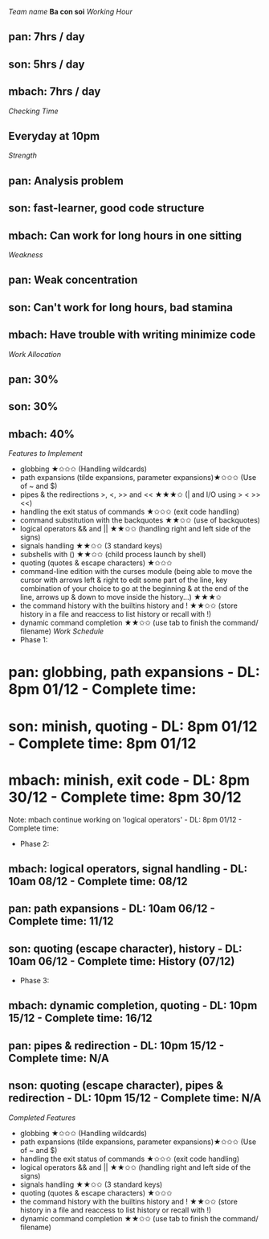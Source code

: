*Team name*
**Ba con soi**
*Working Hour*
## pan: 7hrs / day
## son: 5hrs / day
## mbach: 7hrs / day
*Checking Time*
## Everyday at 10pm
*Strength*
## pan: Analysis problem
## son: fast-learner, good code structure
## mbach: Can work for long hours in one sitting
*Weakness*
## pan: Weak concentration
## son: Can't work for long hours, bad stamina
## mbach: Have trouble with writing minimize code
*Work Allocation*
## pan: 30%
## son: 30%
## mbach: 40%
*Features to Implement*
+ globbing ★✩✩✩ (Handling wildcards)
+ path expansions (tilde expansions, parameter expansions)★✩✩✩ (Use of ~ and $)
+ pipes & the redirections >, <, >> and << ★★★✩ (| and I/O using > < >> <<)
+ handling the exit status of commands ★✩✩✩ (exit code handling)
+ command substitution with the backquotes ★★✩✩ (use of backquotes)
+ logical operators && and || ★★✩✩ (handling right and left side of the signs)
+ signals handling ★★✩✩ (3 standard keys)
+ subshells with () ★★✩✩ (child process launch by shell)
+ quoting (quotes & escape characters) ★✩✩✩
+ command-line edition with the curses module (being able to move the cursor
  with arrows left & right to edit some part of the line, key combination of
  your choice to go at the beginning & at the end of the line, arrows up & down
  to move inside the history...) ★★★✩
+ the command history with the builtins history and ! ★★✩✩ (store history in a
  file and reaccess to list history or recall with !)
+ dynamic command completion ★★✩✩ (use tab to finish the command/ filename)
*Work Schedule*
+ Phase 1:
# pan: globbing, path expansions - DL: 8pm 01/12 - Complete time:
# son: minish, quoting - DL: 8pm 01/12 - Complete time: 8pm 01/12
# mbach: minish, exit code - DL: 8pm 30/12 - Complete time: 8pm 30/12
Note: mbach continue working on 'logical operators' - DL: 8pm 01/12 - Complete time:
+ Phase 2:
## mbach: logical operators, signal handling - DL: 10am 08/12 - Complete time: 08/12
## pan: path expansions - DL: 10am 06/12 - Complete time: 11/12
## son: quoting (escape character), history - DL: 10am 06/12 - Complete time: History (07/12)
+ Phase 3:
## mbach: dynamic completion, quoting - DL: 10pm 15/12 - Complete time: 16/12
## pan: pipes & redirection - DL: 10pm 15/12 - Complete time: N/A
## nson: quoting (escape character), pipes & redirection - DL: 10pm 15/12 - Complete time: N/A
*Completed Features*
+ globbing ★✩✩✩ (Handling wildcards)
+ path expansions (tilde expansions, parameter expansions)★✩✩✩ (Use of ~ and $)
+ handling the exit status of commands ★✩✩✩ (exit code handling)
+ logical operators && and || ★★✩✩ (handling right and left side of the signs)
+ signals handling ★★✩✩ (3 standard keys)
+ quoting (quotes & escape characters) ★✩✩✩
+ the command history with the builtins history and ! ★★✩✩ (store history in a
  file and reaccess to list history or recall with !)
+ dynamic command completion ★★✩✩ (use tab to finish the command/ filename)
